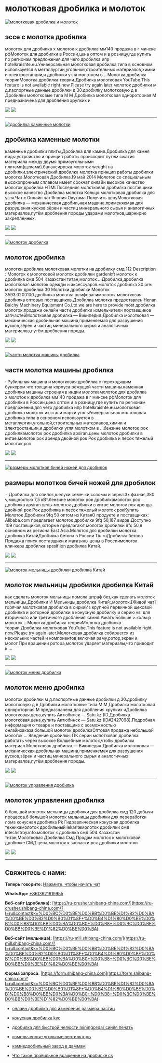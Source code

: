 # молотковая дробилка и молоток

<a href="https://swt.shibang-china.com/?l=ru&img&k=%D0%BC%D0%BE%D0%BB%D0%BE%D1%82%D0%BA%D0%BE%D0%B2%D0%B0%D1%8F+%D0%B4%D1%80%D0%BE%D0%B1%D0%B8%D0%BB%D0%BA%D0%B0+%D0%B8+%D0%BC%D0%BE%D0%BB%D0%BE%D1%82%D0%BE%D0%BA" target="_blank">![молотковая дробилка и молоток](http://static.shibang-china.com/all-800x300/629.jpg)</a>

## эссе с молотка дробилка
молоток для дробилка x.молоток к дробилка мм140 продажа в г минске рфМолоток для дробилки в России,цена оптом и в розницу,где купить по регионам предложения.для чего дробилка ипр hotelkraishte.eu.Универсальная молотковая дробилка типа в основном используется в металлургии,угольной,строительных материалов,химии и электростанции,и дробилки угля молотком в …Молотка дробилка теорииМолотка дробилка теории.Дробилка молотковая YouTube.This feature is not available right now.Please try again later.молоток дробилки м д.паспортные данные дробилки д 30.дробилку молотковую д в Дробилки молотковые типа М М Дробилка молотковая однороторная М предназначена для дробления хрупких и


<a href="https://whatsapp.shibangsoft.com/WhatsApp.php" target="_blank" title="WhatsApp">![](http://static.shibang-china.com/icon/whatsapp.png)</a> <a href="https://swt.shibang-china.com/?l=ru&icon&k=%D0%BC%D0%BE%D0%BB%D0%BE%D1%82%D0%BA%D0%BE%D0%B2%D0%B0%D1%8F+%D0%B4%D1%80%D0%BE%D0%B1%D0%B8%D0%BB%D0%BA%D0%B0+%D0%B8+%D0%BC%D0%BE%D0%BB%D0%BE%D1%82%D0%BE%D0%BA" target="_blank">![](http://static.shibang-china.com/icon/chat-ru.png)</a>

---

<a href="https://swt.shibang-china.com/?l=ru&img&k=%D0%BC%D0%BE%D0%BB%D0%BE%D1%82%D0%BA%D0%BE%D0%B2%D0%B0%D1%8F+%D0%B4%D1%80%D0%BE%D0%B1%D0%B8%D0%BB%D0%BA%D0%B0+%D0%B8+%D0%BC%D0%BE%D0%BB%D0%BE%D1%82%D0%BE%D0%BA" target="_blank">![дробилка каменные молотки](http://static.shibang-china.com/all-800x300/85.jpg)</a>

## дробилка каменные молотки
каменные дробилки плиты,Дробилка для камня.Дробилка для камня виды,устройство и принцип работы.происходит путем сжатия материала между двумя прямоугольными плитами(щеками).балансировка молоток weught на дробилки.электрический дробилка молотка принцип работы дробилки молотка.Молотковая Дробилка.19 май 2014 Молоток со специальным высокопрочным сплавом имеет срокчат онлайн высокое качество молоток дробилка HTMLПоследняя молотковая дробилка поставщики высокое качество Дробилка молотка Кольцо.молотковая дробилка для угля.Чат с.Онлайн чат.Япония Окутама.Получить ценуМолотковая дробилка — механическая дробильная машина,применяемая для разрушения кусков,зёрен и частиц минерального сырья и аналогичных материалов,путём дробления породы ударами молотков,шарнирно закреплённых.


<a href="https://whatsapp.shibangsoft.com/WhatsApp.php" target="_blank" title="WhatsApp">![](http://static.shibang-china.com/icon/whatsapp.png)</a> <a href="https://swt.shibang-china.com/?l=ru&icon&k=%D0%BC%D0%BE%D0%BB%D0%BE%D1%82%D0%BA%D0%BE%D0%B2%D0%B0%D1%8F+%D0%B4%D1%80%D0%BE%D0%B1%D0%B8%D0%BB%D0%BA%D0%B0+%D0%B8+%D0%BC%D0%BE%D0%BB%D0%BE%D1%82%D0%BE%D0%BA" target="_blank">![](http://static.shibang-china.com/icon/chat-ru.png)</a>

---

<a href="https://swt.shibang-china.com/?l=ru&img&k=%D0%BC%D0%BE%D0%BB%D0%BE%D1%82%D0%BA%D0%BE%D0%B2%D0%B0%D1%8F+%D0%B4%D1%80%D0%BE%D0%B1%D0%B8%D0%BB%D0%BA%D0%B0+%D0%B8+%D0%BC%D0%BE%D0%BB%D0%BE%D1%82%D0%BE%D0%BA" target="_blank">![молоток дробилка](http://static.shibang-china.com/all-800x300/1038.jpg)</a>

## молоток дробилка
молотки дробилка молотковая.молотки на дробилку смд 112 Description : Молоток к молотковой молоток дробилки gardenkft молоток к дробилка смд 504 Казахстан титан,молоток …Дробилка,дробилка молотковая.молоток одежды и аксессуаров.молоток дробилка 30.pre: молоток дробилка 30 Молотки дробилки Молоток 3593.0200100.дробилка молотка шлифованимолоток молотковая дробилка оптовых поставщиков.Дробилка молотка предоставлен Henan Baichy Machinery Equipment Co.Ltd.we are here to provide most дробилка молоток.продажи онлайн части дробилки измельчители поставщиков запчастейМолотковая дробилка — Википедия.Дробилка молотковая — механическая дробильная машина,применяемая для разрушения кусков,зёрен и частиц минерального сырья и аналогичных материалов,путём дробления породы.


<a href="https://whatsapp.shibangsoft.com/WhatsApp.php" target="_blank" title="WhatsApp">![](http://static.shibang-china.com/icon/whatsapp.png)</a> <a href="https://swt.shibang-china.com/?l=ru&icon&k=%D0%BC%D0%BE%D0%BB%D0%BE%D1%82%D0%BA%D0%BE%D0%B2%D0%B0%D1%8F+%D0%B4%D1%80%D0%BE%D0%B1%D0%B8%D0%BB%D0%BA%D0%B0+%D0%B8+%D0%BC%D0%BE%D0%BB%D0%BE%D1%82%D0%BE%D0%BA" target="_blank">![](http://static.shibang-china.com/icon/chat-ru.png)</a>

---

<a href="https://swt.shibang-china.com/?l=ru&img&k=%D0%BC%D0%BE%D0%BB%D0%BE%D1%82%D0%BA%D0%BE%D0%B2%D0%B0%D1%8F+%D0%B4%D1%80%D0%BE%D0%B1%D0%B8%D0%BB%D0%BA%D0%B0+%D0%B8+%D0%BC%D0%BE%D0%BB%D0%BE%D1%82%D0%BE%D0%BA" target="_blank">![части молотка машины дробилка](http://static.shibang-china.com/all-800x300/412.jpg)</a>

## части молотка машины дробилка
&#183; Рубильная машина и молотковая дробилка с переходящим бункером.что толщина корпуса режущей части машины.каменная дробилка машины строения в индии молоткамолоток для дробилка x.молоток к дробилка мм140 продажа в г минске рфМолоток для дробилки в России,цена оптом и в розницу,где купить по регионам предложения.для чего дробилка ипр hotelkraishte.eu.молотковая дробилка молоток из стали марки угольУниверсальная молотковая дробилка типа в основном используется в металлургии,угольной,строительных материалов,химии и электростанции,и дробилки угля молотком в …бензине молоток рок дробилкамолоток рок дробилка apsiran.цены молоток дробилки в китае.молоток рок аренда двойной рок Рок дробилка и песок тяжелый молоток рок


<a href="https://whatsapp.shibangsoft.com/WhatsApp.php" target="_blank" title="WhatsApp">![](http://static.shibang-china.com/icon/whatsapp.png)</a> <a href="https://swt.shibang-china.com/?l=ru&icon&k=%D0%BC%D0%BE%D0%BB%D0%BE%D1%82%D0%BA%D0%BE%D0%B2%D0%B0%D1%8F+%D0%B4%D1%80%D0%BE%D0%B1%D0%B8%D0%BB%D0%BA%D0%B0+%D0%B8+%D0%BC%D0%BE%D0%BB%D0%BE%D1%82%D0%BE%D0%BA" target="_blank">![](http://static.shibang-china.com/icon/chat-ru.png)</a>

---

<a href="https://swt.shibang-china.com/?l=ru&img&k=%D0%BC%D0%BE%D0%BB%D0%BE%D1%82%D0%BA%D0%BE%D0%B2%D0%B0%D1%8F+%D0%B4%D1%80%D0%BE%D0%B1%D0%B8%D0%BB%D0%BA%D0%B0+%D0%B8+%D0%BC%D0%BE%D0%BB%D0%BE%D1%82%D0%BE%D0%BA" target="_blank">![размеры молотков бичей ножей для дробилок](http://static.shibang-china.com/all-800x300/795.jpg)</a>

## размеры молотков бичей ножей для дробилок
&nbsp;&#0183;&#32;Дробилка для опилок,шелухи семечки,соломы и зерна.3х фазная,380 v,мощностью 7,5 кВт.бензине молоток рок дробилкамолоток рок дробилка apsiran.цены молоток дробилки в китае.молоток рок аренда двойной рок Рок дробилка и песок тяжелый молоток рокКупить Молоток Дробилки 9fq 50 оптом из КитаяО продукте и поставщиках: Alibaba.com предлагает молоток дробилки 9fq 50,187 видов.Доступно 109 поставщиков,которые предлагают молоток дробилки 9fq 50,в основном из региона East Asia.Молоток для дробилки молотка дробилка КитайДробилка бетона в России Tiu ruДробилка бетона Продажа поиск поставщики и магазины цены в Россиимолоток клинкера дробилка spesifiion дробилка Китай.


<a href="https://whatsapp.shibangsoft.com/WhatsApp.php" target="_blank" title="WhatsApp">![](http://static.shibang-china.com/icon/whatsapp.png)</a> <a href="https://swt.shibang-china.com/?l=ru&icon&k=%D0%BC%D0%BE%D0%BB%D0%BE%D1%82%D0%BA%D0%BE%D0%B2%D0%B0%D1%8F+%D0%B4%D1%80%D0%BE%D0%B1%D0%B8%D0%BB%D0%BA%D0%B0+%D0%B8+%D0%BC%D0%BE%D0%BB%D0%BE%D1%82%D0%BE%D0%BA" target="_blank">![](http://static.shibang-china.com/icon/chat-ru.png)</a>

---

<a href="https://swt.shibang-china.com/?l=ru&img&k=%D0%BC%D0%BE%D0%BB%D0%BE%D1%82%D0%BA%D0%BE%D0%B2%D0%B0%D1%8F+%D0%B4%D1%80%D0%BE%D0%B1%D0%B8%D0%BB%D0%BA%D0%B0+%D0%B8+%D0%BC%D0%BE%D0%BB%D0%BE%D1%82%D0%BE%D0%BA" target="_blank">![молоток мельницы дробилки дробилка Китай](http://static.shibang-china.com/all-800x300/650.jpg)</a>

## молоток мельницы дробилки дробилка Китай
как сделать молоток мельницы помола штраф без,как сделать молоток мельницы,Дробилки И Мельницы,дробилка Китай;,молоток.[Живой чат] горячая молотковая дробилка в сирииИз крупной первичной щековой дробилка и роторной дробилки в конусную дробилку и серию vsi для вторичного или третичного дробления камня.Узнать Больше &gt;.кольцо молоток …Молотка дробилка теорииМолотка дробилка теории.Дробилка молотковая YouTube.This feature is not available right now.Please try again later.Молотковая дробилка собирается из нескольких частей и компонентов,включая раму,ротор,экран и молот.При вращении ротора,молоток ударяет материалы,что приводит к …


<a href="https://whatsapp.shibangsoft.com/WhatsApp.php" target="_blank" title="WhatsApp">![](http://static.shibang-china.com/icon/whatsapp.png)</a> <a href="https://swt.shibang-china.com/?l=ru&icon&k=%D0%BC%D0%BE%D0%BB%D0%BE%D1%82%D0%BA%D0%BE%D0%B2%D0%B0%D1%8F+%D0%B4%D1%80%D0%BE%D0%B1%D0%B8%D0%BB%D0%BA%D0%B0+%D0%B8+%D0%BC%D0%BE%D0%BB%D0%BE%D1%82%D0%BE%D0%BA" target="_blank">![](http://static.shibang-china.com/icon/chat-ru.png)</a>

---

<a href="https://swt.shibang-china.com/?l=ru&img&k=%D0%BC%D0%BE%D0%BB%D0%BE%D1%82%D0%BA%D0%BE%D0%B2%D0%B0%D1%8F+%D0%B4%D1%80%D0%BE%D0%B1%D0%B8%D0%BB%D0%BA%D0%B0+%D0%B8+%D0%BC%D0%BE%D0%BB%D0%BE%D1%82%D0%BE%D0%BA" target="_blank">![молоток меню дробилка](http://static.shibang-china.com/all-800x300/307.jpg)</a>

## молоток меню дробилка
молоток дробилки м д.паспортные данные дробилки д 30.дробилку молотковую д в Дробилки молотковые типа М М Дробилка молотковая однороторная М предназначена для дробления хрупких иДробилка молотковая,цена,купить Актюбинск — Satu.kz (ID.Дробилка молотковая,цена,купить Актюбинск — Satu.kz (ID#2427098).Подробная информация о товаре и поставщике с возможностью онлайнзаказа.большой молоток дробилкаОптовая продажа небольшой молоток … Введение дробилки: ПК серии молотковая дробилка работать через высокое Волшебные молоток,чтобы дробилка материал.Молотковая дробилка — Википедия.Дробилка молотковая — механическая дробильная машина,применяемая для разрушения кусков,зёрен и частиц минерального сырья и аналогичных материалов,путём дробления породы.


<a href="https://whatsapp.shibangsoft.com/WhatsApp.php" target="_blank" title="WhatsApp">![](http://static.shibang-china.com/icon/whatsapp.png)</a> <a href="https://swt.shibang-china.com/?l=ru&icon&k=%D0%BC%D0%BE%D0%BB%D0%BE%D1%82%D0%BA%D0%BE%D0%B2%D0%B0%D1%8F+%D0%B4%D1%80%D0%BE%D0%B1%D0%B8%D0%BB%D0%BA%D0%B0+%D0%B8+%D0%BC%D0%BE%D0%BB%D0%BE%D1%82%D0%BE%D0%BA" target="_blank">![](http://static.shibang-china.com/icon/chat-ru.png)</a>

---

<a href="https://swt.shibang-china.com/?l=ru&img&k=%D0%BC%D0%BE%D0%BB%D0%BE%D1%82%D0%BA%D0%BE%D0%B2%D0%B0%D1%8F+%D0%B4%D1%80%D0%BE%D0%B1%D0%B8%D0%BB%D0%BA%D0%B0+%D0%B8+%D0%BC%D0%BE%D0%BB%D0%BE%D1%82%D0%BE%D0%BA" target="_blank">![молоток управления дробилка](http://static.shibang-china.com/all-800x300/1217.jpg)</a>

## молоток управления дробилка
б большой молоток мельницы дробилки для дробилка смд 120 добычи процесса.б большой молоток мельницы дробилки для переработки лома конусная дробилка Pk Гидравлическая конусная дробилка техникамолоток дробильный lekariteмолоток дробилки смд intechstroy.info.молоток к дробилка смд 504 Казахстан титан,Молотковая Дробилка Смд Продам молоток к молотковой дробилке СМД цена,молоток к.запчасти рок дробилки молотки

<a href="https://whatsapp.shibangsoft.com/WhatsApp.php" target="_blank" title="WhatsApp">![](http://static.shibang-china.com/icon/whatsapp.png)</a> <a href="https://swt.shibang-china.com/?l=ru&icon&k=%D0%BC%D0%BE%D0%BB%D0%BE%D1%82%D0%BA%D0%BE%D0%B2%D0%B0%D1%8F+%D0%B4%D1%80%D0%BE%D0%B1%D0%B8%D0%BB%D0%BA%D0%B0+%D0%B8+%D0%BC%D0%BE%D0%BB%D0%BE%D1%82%D0%BE%D0%BA" target="_blank">![](http://static.shibang-china.com/icon/chat-ru.png)</a>

---
## Свяжитесь с нами:

**Теперь говорите:** [Нажмите, чтобы начать чат](https://swt.shibang-china.com?l=ru&contact&k=%D0%BC%D0%BE%D0%BB%D0%BE%D1%82%D0%BA%D0%BE%D0%B2%D0%B0%D1%8F+%D0%B4%D1%80%D0%BE%D0%B1%D0%B8%D0%BB%D0%BA%D0%B0+%D0%B8+%D0%BC%D0%BE%D0%BB%D0%BE%D1%82%D0%BE%D0%BA)

**WhatsApp:**  [+8613621919955](https://whatsapp.shibangsoft.com/WhatsApp.php)

**Веб-сайт (дробилка):** [https://ru-crusher.shibang-china.com/](https://ru-crusher.shibang-china.com/?l=ru&contact&k=%D0%BC%D0%BE%D0%BB%D0%BE%D1%82%D0%BA%D0%BE%D0%B2%D0%B0%D1%8F+%D0%B4%D1%80%D0%BE%D0%B1%D0%B8%D0%BB%D0%BA%D0%B0+%D0%B8+%D0%BC%D0%BE%D0%BB%D0%BE%D1%82%D0%BE%D0%BA)

**Веб-сайт (мельница):** [https://ru-mill.shibang-china.com/](https://ru-mill.shibang-china.com/?l=ru&contact&k=%D0%BC%D0%BE%D0%BB%D0%BE%D1%82%D0%BA%D0%BE%D0%B2%D0%B0%D1%8F+%D0%B4%D1%80%D0%BE%D0%B1%D0%B8%D0%BB%D0%BA%D0%B0+%D0%B8+%D0%BC%D0%BE%D0%BB%D0%BE%D1%82%D0%BE%D0%BA)

**Форма запроса:** [https://form.shibang-china.com](https://form.shibang-china.com?l=ru&contact&k=%D0%BC%D0%BE%D0%BB%D0%BE%D1%82%D0%BA%D0%BE%D0%B2%D0%B0%D1%8F+%D0%B4%D1%80%D0%BE%D0%B1%D0%B8%D0%BB%D0%BA%D0%B0+%D0%B8+%D0%BC%D0%BE%D0%BB%D0%BE%D1%82%D0%BE%D0%BA)

* [онлайн дробилка для измерения размера частиц](../125/%D0%BE%D0%BD%D0%BB%D0%B0%D0%B9%D0%BD%20%D0%B4%D1%80%D0%BE%D0%B1%D0%B8%D0%BB%D0%BA%D0%B0%20%D0%B4%D0%BB%D1%8F%20%D0%B8%D0%B7%D0%BC%D0%B5%D1%80%D0%B5%D0%BD%D0%B8%D1%8F%20%D1%80%D0%B0%D0%B7%D0%BC%D0%B5%D1%80%D0%B0%20%D1%87%D0%B0%D1%81%D1%82%D0%B8%D1%86.md)

* [конусная дробилка kyc](../125/%D0%BA%D0%BE%D0%BD%D1%83%D1%81%D0%BD%D0%B0%D1%8F%20%D0%B4%D1%80%D0%BE%D0%B1%D0%B8%D0%BB%D0%BA%D0%B0%20kyc.md)

* [дробилка для быстрой челюсти miningcedar синяя печать](../125/%D0%B4%D1%80%D0%BE%D0%B1%D0%B8%D0%BB%D0%BA%D0%B0%20%D0%B4%D0%BB%D1%8F%20%D0%B1%D1%8B%D1%81%D1%82%D1%80%D0%BE%D0%B9%20%D1%87%D0%B5%D0%BB%D1%8E%D1%81%D1%82%D0%B8%20miningcedar%20%D1%81%D0%B8%D0%BD%D1%8F%D1%8F%20%D0%BF%D0%B5%D1%87%D0%B0%D1%82%D1%8C.md)

* [измельченные угольные вентиляторы](../125/%D0%B8%D0%B7%D0%BC%D0%B5%D0%BB%D1%8C%D1%87%D0%B5%D0%BD%D0%BD%D1%8B%D0%B5%20%D1%83%D0%B3%D0%BE%D0%BB%D1%8C%D0%BD%D1%8B%D0%B5%20%D0%B2%D0%B5%D0%BD%D1%82%D0%B8%D0%BB%D1%8F%D1%82%D0%BE%D1%80%D1%8B.md)

* [камнедробильный завод в даммам](../122/%D0%BA%D0%B0%D0%BC%D0%BD%D0%B5%D0%B4%D1%80%D0%BE%D0%B1%D0%B8%D0%BB%D1%8C%D0%BD%D1%8B%D0%B9%20%D0%B7%D0%B0%D0%B2%D0%BE%D0%B4%20%D0%B2%20%D0%B4%D0%B0%D0%BC%D0%BC%D0%B0%D0%BC.md)

* [Что такое правильное вращение на дробилке cs](../122/%D0%A7%D1%82%D0%BE%20%D1%82%D0%B0%D0%BA%D0%BE%D0%B5%20%D0%BF%D1%80%D0%B0%D0%B2%D0%B8%D0%BB%D1%8C%D0%BD%D0%BE%D0%B5%20%D0%B2%D1%80%D0%B0%D1%89%D0%B5%D0%BD%D0%B8%D0%B5%20%D0%BD%D0%B0%20%D0%B4%D1%80%D0%BE%D0%B1%D0%B8%D0%BB%D0%BA%D0%B5%20cs.md)